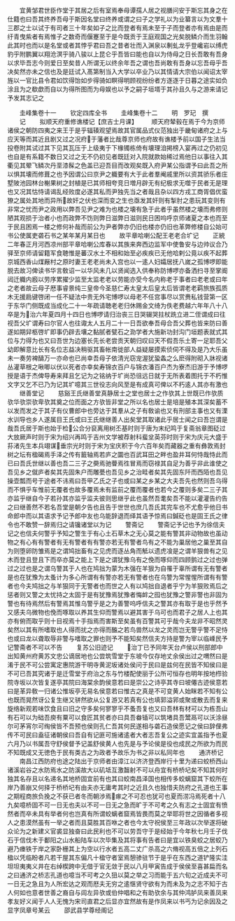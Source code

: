 <!-- { "loadSidebar": true } -->
　　宜黄邹君世臣作堂于其居之后有室焉奉母谭孺人居之视膳问安于斯忘其身之在仕籍也曰吾其终养吾母于斯因名堂曰终养或谓之曰子之学礼以为业纂言以为文羣十三郡之士以试于有司者三十年矣如子之比而登者有焉未至于子而登者亦有焉由是而纡青曳紫者有焉惟子之数奇而偃蹇至于是今既贡于王庭观国之光矣脱鳞介而生羽翰此其时也而以是名堂或者其悖乎君曰吾之昔者壮而入渊泉以剸虬龙乎登巉岩以缚虎豹乎附鹏翼以翔沧溟乎骑八骏以上昆仑乎吾皆曰能也自以为侍母之日长吾敢有吾身以求毕吾志今则爱日至矣昔人所谓无以终余年吾之谓也吾尚敢有吾身以忘吾母乎吾决矣然亦未之信也及是廷试入髙第制当入大学以卒业乃以其情请大宗伯以闻诏太宰旌以一官比县令君如饮得饴如步得骑如瞑得明顾视纷纷者方逐逐于日暮之途实如负涂且为之欷歔而自以为得所图而为母娱也以予之嗣子垣壻于其孙且久与之游来请记予发其志记之




　　圭峰集卷十一
　　钦定四库全书
　　圭峰集卷十二
　　明　罗玘　撰
　　记
　　拟顺天府重修谯楼记【庶吉士月课】
　　顺天府辇毂在焉于今为京师诸侯之朝防四夷之来王于是乎辐辏观望焉故其官属品式仪范独出于畿甸诸府之上与应天等而其近且剧又过之况府于藩者比哉尊京师也府故有谯楼予前以国子生法当投卷附其试过其下见其瓦压于上级夷于下椽镯栋倚有壊理洎掲榜入宴再过之仍初见也自是有系籍不数日又过之无不仍初见者既廷对入院就款始稀过焉他日以事往入其衢见其翚飞鳞次丹垩漆髹之色盖已迎吾目而改观矣既入府尹某公指谓予曰此吾之所以惧其壊而修葺之也予因谓公曰京尹之軄要有大于此者羣阉戚里所以资其骄乐者庄墅陂池园林台榭果树之封植是已其师相夸竞日増月辟无有纪极求无噬于民者无是理也又况其怙恃请谒乱经败度必遂其私而尹独先当之者哉且杂以四方戎工商胥倡优蛮獠之属处其地而异所故奸之伏也深而变之生也亟发其奸则有掣肘之患玩其变则有非常之忧而尹之政用以弊吾见尹之难为也楼之壊有急于此者乎虽然楼之壊而弗修则陋其观损于治者小也而政弊不饬则弊日滋弊日滋则民日困呜呼京师诸夏之本也而至于民且困焉一楼之修何补哉而前公为尹者弊亦仍旧也楼亦仍旧也革弊修楼自公始可书公使属吏砻石书之某年某月某日也
　　故平章哈喇公配王老老合圹记
　　正綂二年春正月河西凉州部平章哈喇公库春以其族来奔西边监军中使鲁安与边帅议合乃驿至京师请留籍军食聴惟是蕃汉水土不相和始至必疾疾已无他哈剌公竟以疾不起葬京城西香山煤厰村之原时妻王老老尚未入宫也以一逺人妇孀居抚八嵗之孤博啰即能脱去故习俾读书华言敎诏一以华风未几以贤闻选入供奉称防博啰亦备洒扫寻至掌阍闼迁軄内廏以劳序累擢少监至太监老老以劳能亦受今名内称老于事者曰老老或曰年之老者故云母子厯事睿景纯三皇帝今圣慈仁寿太皇太后皇太后皆谓老老羁旅族孤质木无援扃键啓闭一任不疑法中贵无外宅博啰以母老不任宫事尽以赏赉私钱营第一区于东华门侧既成当成化二十一年疏请聴老老归休赐金文绮为佚老费越六年年八十八卒是为治六年夏四月十四日也博啰请归治丧三日哭辍哭拄杖跣立进二侄谓成曰往视吾父圹谓寿曰尔官人也往诹太人五月二十一日吾欲奉吾母合吾父葬也皆来防曰善遂如期舁柩啓圹即事仍辟去壤之黏腻者甓石之泐学者大施新功封沟门垣题表就式其位与力得为也又曰吾世为边塞长先长老尝贡天朝归叹曰天不假吾乐土寄一足耶吾父幼即解意比长有名位志益决稍驱其畜帐南徙部人益疑屡摸索侦伺不得及是乃大乐虽未一奏劳裨醻万一亦命也已尚幸吾母子依清光窃宠渥犹蛩螽之么麽得附砌入牀视诸丛灌草根之啾唧以伏以死者亦幸矣寿锦衣百户与锦衣潘百户杰为寮杰旧游于予博啰授是语于杰俾导寿来拜且乞记为之铭纳于圹尚恐徂远日就于无所表着图托于不朽惟文字又乞不已乃为记其圹噫其三世役志向风至是有成真可俾以不朽逺人其亦有激也
　　继善堂记
　　慈谿王氏继善堂真静居士之堂也居士之作欤其上世既已作欤质欤华欤崇欤卑欤其奠之位而面之方欤皆非堂之所以名也居士是培是殖本其深矣蓄不以发而发之于其子有仪曹郎中也旁达于其羣从之子有敎谕也又有刑部主事也又有溧水训导也乡人遂属目王氏或曰王氏继继善人出矣堂其取诸此乎居士闻之曰吾岂谓是哉吾氏居于斯也始于检公合分裒离用树丕基时则于唐为末纪鸣于复斋翁章图砭过大放厥声时则于宋为绍兴再鸣于吉州文学被荐射科蜚坌英芬时则于宋为庆元大盛于荪渚先生本兵翊谋垂宗光时则于宋为宝庆积于今六百年矣而藏器之重有彝敦焉封树之坛有楹碣焉手泽之传有籖轴焉若庐之圜也百武耳田之畔也盈井耳何恃哉恃此而已曰吾氏世继以善也吾二三子之奰焉驰瞢焉徃冒焉而窃禄其自足为善乎非此谁使之吾见乡之僦庐者矣其先固朱户而雕甍也吾见乡之治畦者矣其先固东阡而西陌也吾见操壶瓢而号于途者不讳焉曰吾甲乙氏之子也或曰某之乡某之大夫吾先也然则吾乌得而不惧乎车惟前无覆者也故多覆焉未有监前之覆而覆者也若今之覆则多矣二三子其亦监乎继自今子若孙其亦监乎监夫彼则思继乎此也虽然吾耄矣吾不能以灌灌告约告之曰继善然不若名吾堂是朝夕告也且告于世世也庶几吾氏其完车也不尤愈乎他日书命郎中而以其语求予记予郎中友也乌能辞退而绎其语予惊焉曰鍼砭也是固王氏之律令也不敢赞一辞焉归之请镵诸堂以为记
　　警斋记
　　警斋记予记也予为徐信夫记之也信夫何警乎予知之警生于有心土石草木之无心莫之能有警其非动物故也虽动物之有心有有警者有无有警者有有警亦若无有警者鸟有之不能为巢居他之巢至其自为则堕卵防雏焉是之谓鸠拙畜有之见虎而逐丛角而觝以遗虎飡是之谓羊狠兽有之见木而登且登且下而卒亦莫之能上下是之谓犹豫乌有之俛而啄仰而四顾鹯过之过也弹过之过也是之谓乌警其于人也在鸠拙为蒙为木强在羊狠为自罹于辜所谓有无有警者是也在犹豫为太蚤计为多心所谓有有警亦若无有警者也在乌警为常惺惺所谓有有警者也今夫鸠拙之与羊狠同于无警者也而世之人有以鸠拙自退者乎宁为羊狠败焉后之惩者则又警之太忧持之太固于是有犹豫焉犹豫者悔衅之囮也犹豫之警非警也非固为警也有待焉然后有警焉其惟乌警乎是之为善警呜呼信夫之警其亦有取于是也乎然予又感夫乌微物也俛而啄取以养其生仰而警焉以避其害于乌可也而君子之居人上也其亦有俯而取乎则十目视焉十手指焉而害斯至矣虽有百警其可乎哉今夫龙非不昭然灵矣然以其有所嗜取也人得而扰之亦得而醢之若鸟兽然以龙之灵而岂无警乎警不足恃也或曰龙以聋取辱非警与嗜取之罪也则予不能知矣然信夫方持是警为宰以临嵊民予记警斋者不可以不告
　　复苏公旧迹记
　　治丁已予同年天台卢侯以刑部郎中出知黄州府黄苏文忠公谪居地也公尝筑雪堂于东坡今仅存地丈余侯出过之喟然曰是淆于民不可公尝寓定惠院游干明寺黄泥坂诸处侯问于民曰是兹何在民皆不知侯曰是不可已吾其究诸于是迁雪堂于府治之东与竹楼配使丽于公所可恒存也明年按地栉验院寺坂以次皆复遂亭其院曰海棠余韵侯意若曰是崇公之诗亭其寺曰坡僊古迹侯意若曰是革异敎一归诸公惟坂亭无易名侯意若曰惟古之真是不可变黄人始眯若不知有公也既而晃然讶公复生继又骈然欲从公复游又若真有公也填郭溢郛或聚或散去而复来旋络新观若味饮食且曰旧之守多矣何寥寥乎不蚤吾复也又曰吾林有材可以为栋吾山有石可以为础吾庾有粟可以食匠其贫者亦曰具吾畚锸可以筑堵具吾鬵鬲可以沃涂昼尔可茅宵尔可绹侯皆不吾预也侯则孔仁吾其何民遂相与砻石造侯愿记之侯曰辞俚弗传不可民曰盍征诸朝侯曰吾自有记匪可施诸逺者大者志吾复公之迹实宜盖指予也夏六月乃以书属吾守舒侯督予记盖舒侯黄人也先是与予论侯是役也成民之所欲为而民不知既成又无徳色于民有类古之为政者予故乐为书之非以私同年也
　　通济桥记
　　南昌江西防府也途之陆出于京师者由漳江以济济登西岸行十里为递曰蛟桥西山诸溪岩谷之水防焉水之防溪故大以矶坻互激齧射不可以舟宜有桥桥圮矣不知其何时独其名存且以名递名其地桥固宜前有也其曰蛟南昌泽国也相传多蛟螭窟其下蛟所在岸乃善崩又何择于桥桥圮有由夫亦无庸考其时之近且久也独惜夫防府之孔道也王事之期程商旅负挽之不获已者冬而朝渉焉瘃之不可忍也犹可也夏而涝冯焉死者十八九矣噫桥固不可一日无也夫以不可一日无之急而旷于不可考之久有志之士固宜有愤然者而卒未具有举者何也岂真有所谓蛟螭者窟焉皆畏而莫之举耶将世之因循者多视人之患漠然虽有一举之者而且莫胜其百咻之者也今太守祝侯至三年政以次举遂将破众论为之新建义官裘显独奋曰此民利也不可以劳吾守于是经始于今年秋七月壬子伐石于信伐木于鄱阳之山水船陆车以次毕集及其将事有告者曰是宜以铁臭蛟之居蛟乃避乃瘗铁于岸之家卧栅其上为空以行水者五高二丈广杀高之六脩视高五倍之上列石楹以凭临盼者凡若干屋其东偏凡十楹守者室焉憩骖驻节于是乎在东西之道铲隆实洼坦坦夷夷义井在右绰楔跨中无借于官无敛于民以八月甲寅告成于侯侯至喜甚扁而名之曰通济之桥志孔道也噫当不可考之久狃以莫之举之习而能于五六旬之近成夫不可一日无之急且为人所宏达之观而厯夫无穷之逺惬贤守欲有为而未及为之志不知于古人何如也意者世善之裔自与闾左异欤或伯仲唱和之有助欤余与其仲鸿胪凤来善凤来孝友好义闻于人人无愧为宋司直君之后显亦宜然故有是作凤来以书丐为记余因及之显字凤章号某云
　　邵武县学尊经阁记
